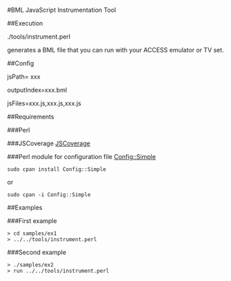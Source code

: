 #BML JavaScript Instrumentation Tool

##Execution

./tools/instrument.perl

generates a BML file that you can run with your ACCESS emulator or TV set.

##Config

jsPath= xxx

outputIndex=xxx.bml

jsFiles=xxx.js,xxx.js,xxx.js


##Requirements


###Perl

###JSCoverage
[JSCoverage](http://siliconforks.com/jscoverage/) 

###Perl module for configuration file
[Config::Simple](http://search.cpan.org/~sherzodr/Config-Simple-4.59/Simple.pm#SIMPLE_CONFIGURATION_FILE/) 

    sudo cpan install Config::Simple
or

    sudo cpan -i Config::Simple


##Examples

###First example

    > cd samples/ex1
    > ../../tools/instrument.perl

###Second example

    > ./samples/ex2
    > run ../../tools/instrument.perl

